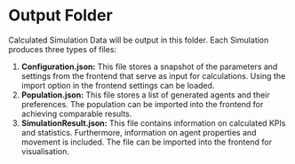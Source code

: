 # Output Folder

Calculated Simulation Data will be output in this folder. Each Simulation produces three types of files:

1. **Configuration.json:** This file stores a snapshot of the parameters and settings from the frontend that serve as input for calculations. Using the import option in the frontend settings can be loaded.
2. **Population.json:** This file stores a list of generated agents and their preferences. The population can be imported into the frontend for achieving comparable results.
3. **SimulationResult.json:** This file contains information on calculated KPIs and statistics. Furthermore, information on agent properties and movement is included. The file can be imported into the frontend for visualisation.